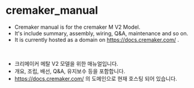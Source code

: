 # cremaker_manual

- Cremaker manual is for the cremaker M V2 Model.
- It's include summary, assembly, wiring, Q&A, maintenance and so on.
- It is currently hosted as a domain on https://docs.cremaker.com/ .

<br />

- 크리메이커 메탈 V2 모델을 위한 매뉴얼입니다.
- 개요, 조립, 배선, Q&A, 유지보수 등을 포함합니다.
- https://docs.cremaker.com/ 의 도메인으로 현재 호스팅 되어 있습니다.
